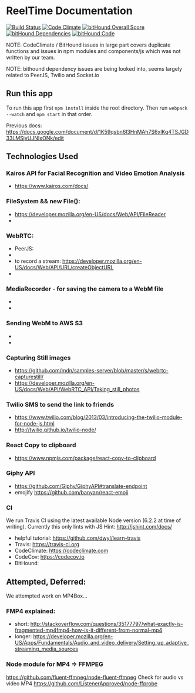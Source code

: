 # ReelTime Documentation

[![Build Status](https://travis-ci.org/cpruijsen/tryreeltime.svg?branch=master)](https://travis-ci.org/cpruijsen/tryreeltime) [![Code Climate](https://codeclimate.com/repos/579b9ee4419e043ce200148b/badges/5e84f2d2c8edddb40cfc/gpa.svg)](https://codeclimate.com/repos/579b9ee4419e043ce200148b/feed) [![bitHound Overall Score](https://www.bithound.io/github/cpruijsen/tryreeltime/badges/score.svg)](https://www.bithound.io/github/cpruijsen/tryreeltime) [![bitHound Dependencies](https://www.bithound.io/github/cpruijsen/tryreeltime/badges/dependencies.svg)](https://www.bithound.io/github/cpruijsen/tryreeltime/master/dependencies/npm) [![bitHound Code](https://www.bithound.io/github/cpruijsen/tryreeltime/badges/code.svg)](https://www.bithound.io/github/cpruijsen/tryreeltime)

NOTE: CodeClimate / BitHound issues in large part covers duplicate functions and issues in npm modules and components/js which was not written by our team.

NOTE: bithound dependency issues are being looked into, seems largely related to PeerJS, Twilio and Socket.io

## Run this app

To run this app first `npm install` inside the root directory.
Then run `webpack --watch` and `npm start` in that order.

Previous docs: https://docs.google.com/document/d/1K59qsbn6l3HnMAh7S6xlKq4TSJGD33LMSjvUJNIxONk/edit

## Technologies Used

### Kairos API for Facial Recognition and Video Emotion Analysis
- https://www.kairos.com/docs/

### FileSystem && new File():
- https://developer.mozilla.org/en-US/docs/Web/API/FileReader
-

### WebRTC:
- PeerJS:
-
- to record a stream: https://developer.mozilla.org/en-US/docs/Web/API/URL/createObjectURL
-

### MediaRecorder - for saving the camera to a WebM file
-
-

### Sending WebM to AWS S3
-
-

### Capturing Still images
- https://github.com/mdn/samples-server/blob/master/s/webrtc-capturestill/
- https://developer.mozilla.org/en-US/docs/Web/API/WebRTC_API/Taking_still_photos

### Twilio SMS to send the link to friends
- https://www.twilio.com/blog/2013/03/introducing-the-twilio-module-for-node-js.html
- http://twilio.github.io/twilio-node/

### React Copy to clipboard
- https://www.npmjs.com/package/react-copy-to-clipboard

### Giphy API
- https://github.com/Giphy/GiphyAPI#translate-endpoint
- emojify https://github.com/banyan/react-emoji

### CI

We run Travis CI using the latest available Node version (6.2.2 at time of writing). Currently this only lints with JS Hint: http://jshint.com/docs/

- helpful tutorial: https://github.com/dwyl/learn-travis
- Travis: https://travis-ci.org
- CodeClimate: https://codeclimate.com
- CodeCov: https://codecov.io
- BitHound:

## Attempted, Deferred:

We attempted work on MP4Box...

### FMP4 explained:
- short: http://stackoverflow.com/questions/35177797/what-exactly-is-fragmented-mp4fmp4-how-is-it-different-from-normal-mp4
- longer: https://developer.mozilla.org/en-US/Apps/Fundamentals/Audio_and_video_delivery/Setting_up_adaptive_streaming_media_sources

### Node module for MP4 => FFMPEG
https://github.com/fluent-ffmpeg/node-fluent-ffmpeg
Check for audio vs video MP4
https://github.com/ListenerApproved/node-ffprobe
